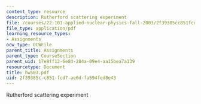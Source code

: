 ```yaml
---
content_type: resource
description: Rutherford scattering experiment
file: /courses/22-101-applied-nuclear-physics-fall-2003/2f39385cc851fcd7ae6dfa594fed8e43_hw503.pdf
file_type: application/pdf
learning_resource_types:
- Assignments
ocw_type: OCWFile
parent_title: Assignments
parent_type: CourseSection
parent_uid: 17e8ff12-6e84-284a-09e4-aa15bea7a139
resourcetype: Document
title: hw503.pdf
uid: 2f39385c-c851-fcd7-ae6d-fa594fed8e43
---
```

Rutherford scattering experiment

